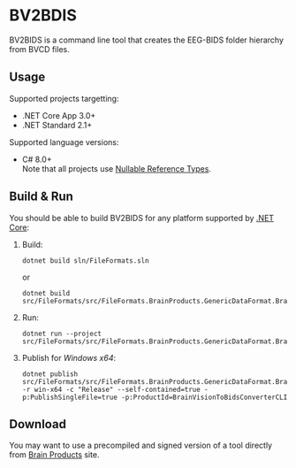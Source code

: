 # BV2BDIS

BV2BIDS is a command line tool that creates the EEG-BIDS folder hierarchy from BVCD files.

## Usage

Supported projects targetting:
- .NET Core App 3.0+
- .NET Standard 2.1+

Supported language versions:
- C# 8.0+  
  Note that all projects use [Nullable Reference Types](https://docs.microsoft.com/dotnet/csharp/nullable-references).
  
## Build & Run

You should be able to build BV2BIDS for any platform supported by [.NET Core](https://dotnet.github.io/):

1. Build:
   ```
   dotnet build sln/FileFormats.sln
   ```  
   or
   ```
   dotnet build src/FileFormats/src/FileFormats.BrainProducts.GenericDataFormat.BrainVisionValidatorCLI/FileFormats.BrainProducts.GenericDataFormat.BrainVisionValidatorCLI.csproj
   ```
1. Run:
   ```
   dotnet run --project src/FileFormats/src/FileFormats.BrainProducts.GenericDataFormat.BrainVisionValidatorCLI/FileFormats.BrainProducts.GenericDataFormat.BrainVisionValidatorCLI.csproj
   ```
1. Publish for _Windows x64_:
   ```
   dotnet publish src/FileFormats/src/FileFormats.BrainProducts.GenericDataFormat.BrainVisionValidatorCLI/FileFormats.BrainProducts.GenericDataFormat.BrainVisionValidatorCLI.csproj -r win-x64 -c "Release" --self-contained=true -p:PublishSingleFile=true -p:ProductId=BrainVisionToBidsConverterCLI
   ```

## Download

You may want to use a precompiled and signed version of a tool directly from [Brain Products](https://www.brainproducts.com/) site.
